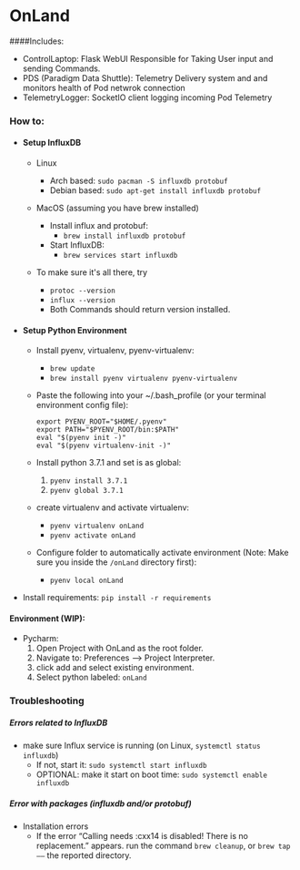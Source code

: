 # OnLand
####Includes:
  - ControlLaptop: Flask WebUI Responsible for Taking User input and sending Commands.
  - PDS (Paradigm Data Shuttle): Telemetry Delivery system and and monitors health of Pod netwrok connection
  -  TelemetryLogger: SocketIO client logging incoming Pod Telemetry


### How to:
- #### Setup InfluxDB
    - Linux
        -  Arch based: `sudo pacman -S influxdb protobuf`
        - Debian based: `sudo apt-get install influxdb protobuf`
    - MacOS (assuming you have brew installed)
        - Install influx and protobuf: 
            - `brew install influxdb protobuf`
        - Start InfluxDB: 
            - `brew services start influxdb`

    - To make sure it's all there, try
      -  `protoc --version`
      -  `influx --version`
      - Both Commands should return version installed.

- #### Setup Python Environment
    - Install pyenv, virtualenv, pyenv-virtualenv: 
        - `brew update`
        - `brew install pyenv virtualenv pyenv-virtualenv`

    - Paste the following into your ~/.bash_profile (or your terminal environment config file):
        ```
        export PYENV_ROOT="$HOME/.pyenv"
        export PATH="$PYENV_ROOT/bin:$PATH"
        eval "$(pyenv init -)"
        eval "$(pyenv virtualenv-init -)"
        ```
    - Install python 3.7.1 and set is as global: 
        1) `pyenv install 3.7.1`
        2) `pyenv global 3.7.1`
    - create virtualenv and activate virtualenv: 
        - `pyenv virtualenv onLand`
        - `pyenv activate onLand`
    - Configure folder to automatically activate environment (Note: Make sure 
    you inside the `/onLand` directory first):
        - `pyenv local onLand`
    
- Install requirements:
    `pip install -r requirements`



#### Environment (WIP):
- Pycharm: 
    1) Open Project with OnLand as the root folder.
    2) Navigate to: Preferences --> Project Interpreter.
    3) click add and select existing environment.
    4) Select python labeled: `onLand`


### Troubleshooting
##### Errors related to InfluxDB
- make sure Influx service is running (on Linux, `systemctl status influxdb`)
    - If not, start it: `sudo systemctl start influxdb`
    - OPTIONAL: make it start on boot time: `sudo systemctl enable influxdb`

##### Error with packages (influxdb and/or protobuf)
- Installation errors
    - If the error “Calling needs :cxx14 is disabled! There is no replacement.” appears. 
    run the command `brew cleanup`, or `brew tap ——` the reported directory.

